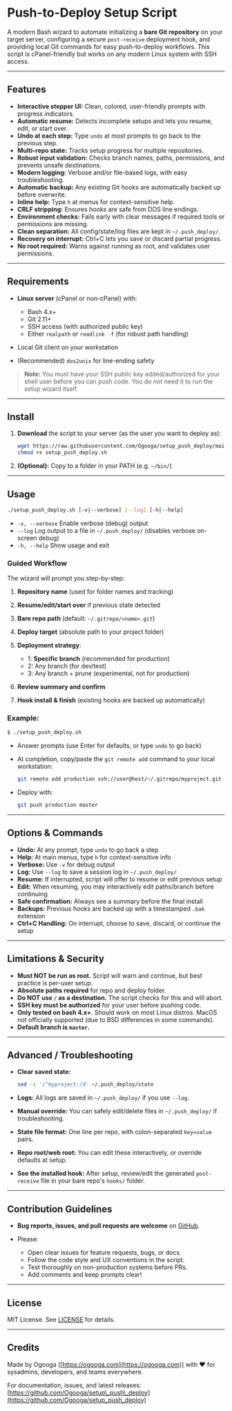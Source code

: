 # Push-to-Deploy Setup Script

A modern Bash wizard to automate initializing a **bare Git repository** on your target server, configuring a secure `post-receive` deployment hook, and providing local Git commands for easy push-to-deploy workflows. This script is cPanel-friendly but works on any modern Linux system with SSH access.

---

## Features

* **Interactive stepper UI:** Clean, colored, user-friendly prompts with progress indicators.
* **Automatic resume:** Detects incomplete setups and lets you resume, edit, or start over.
* **Undo at each step:** Type `undo` at most prompts to go back to the previous step.
* **Multi-repo state:** Tracks setup progress for multiple repositories.
* **Robust input validation:** Checks branch names, paths, permissions, and prevents unsafe destinations.
* **Modern logging:** Verbose and/or file-based logs, with easy troubleshooting.
* **Automatic backup:** Any existing Git hooks are automatically backed up before overwrite.
* **Inline help:** Type `h` at menus for context-sensitive help.
* **CRLF stripping:** Ensures hooks are safe from DOS line endings.
* **Environment checks:** Fails early with clear messages if required tools or permissions are missing.
* **Clean separation:** All config/state/log files are kept in `~/.push_deploy/`.
* **Recovery on interrupt:** Ctrl+C lets you save or discard partial progress.
* **No root required:** Warns against running as root, and validates user permissions.

---

## Requirements

* **Linux server** (cPanel or non-cPanel) with:

  * Bash 4.x+
  * Git 2.11+
  * SSH access (with authorized public key)
  * Either `realpath` or `readlink -f` (for robust path handling)
* Local Git client on your workstation
* (Recommended) `dos2unix` for line-ending safety

> **Note:** You must have your SSH public key added/authorized for your shell user before you can push code. You do *not* need it to run the setup wizard itself.

---

## Install

1. **Download** the script to your server (as the user you want to deploy as):

   ```bash
   wget https://raw.githubusercontent.com/Ogooga/setup_push_deploy/main/setup_push_deploy.sh
   chmod +x setup_push_deploy.sh
   ```

2. **(Optional):** Copy to a folder in your PATH (e.g. `~/bin/`)

---

## Usage

```bash
./setup_push_deploy.sh [-v|--verbose] [--log] [-h|--help]
```

* `-v, --verbose`    Enable verbose (debug) output
* `--log`            Log output to a file in `~/.push_deploy/` (disables verbose on-screen debug)
* `-h, --help`       Show usage and exit

### Guided Workflow

The wizard will prompt you step-by-step:

1. **Repository name** (used for folder names and tracking)
2. **Resume/edit/start over** if previous state detected
3. **Bare repo path** (default: `~/.gitrepo/<name>.git`)
4. **Deploy target** (absolute path to your project folder)
5. **Deployment strategy**:

   * 1: **Specific branch** (recommended for production)
   * 2: Any branch (for dev/test)
   * 3: Any branch + prune (experimental, not for production)
6. **Review summary and confirm**
7. **Hook install & finish** (existing hooks are backed up automatically)

### Example:

```bash
$ ./setup_push_deploy.sh
```

* Answer prompts (use Enter for defaults, or type `undo` to go back)
* At completion, copy/paste the `git remote add` command to your local workstation:

  ```bash
  git remote add production ssh://user@host/~/.gitrepo/myproject.git
  ```
* Deploy with:

  ```bash
  git push production master
  ```

---

## Options & Commands

* **Undo:** At any prompt, type `undo` to go back a step
* **Help:** At main menus, type `h` for context-sensitive info
* **Verbose:** Use `-v` for debug output
* **Log:** Use `--log` to save a session log in `~/.push_deploy/`
* **Resume:** If interrupted, script will offer to resume or edit previous setup
* **Edit:** When resuming, you may interactively edit paths/branch before continuing
* **Safe confirmation:** Always see a summary before the final install
* **Backups:** Previous hooks are backed up with a timestamped `.bak` extension
* **Ctrl+C Handling:** On interrupt, choose to save, discard, or continue the setup

---

## Limitations & Security

* **Must NOT be run as root.** Script will warn and continue, but best practice is per-user setup.
* **Absolute paths required** for repo and deploy folder.
* **Do NOT use `/` as a destination.** The script checks for this and will abort.
* **SSH key must be authorized** for your user before pushing code.
* **Only tested on bash 4.x+**. Should work on most Linux distros. MacOS not officially supported (due to BSD differences in some commands).
* **Default branch is `master`.**

---

## Advanced / Troubleshooting

* **Clear saved state:**

  ```bash
  sed -i '/^myproject:/d' ~/.push_deploy/state
  ```
* **Logs:**
  All logs are saved in `~/.push_deploy/` if you use `--log`.
* **Manual override:**
  You can safely edit/delete files in `~/.push_deploy/` if troubleshooting.
* **State file format:**
  One line per repo, with colon-separated `key=value` pairs.
* **Repo root/web root:**
  You can edit these interactively, or override defaults at setup.
* **See the installed hook:**
  After setup, review/edit the generated `post-receive` file in your bare repo's `hooks/` folder.

---

## Contribution Guidelines

* **Bug reports, issues, and pull requests are welcome** on [GitHub](https://github.com/Ogooga/setup_push_deploy).
* Please:

  * Open clear issues for feature requests, bugs, or docs.
  * Follow the code style and UX conventions in the script.
  * Test thoroughly on non-production systems before PRs.
  * Add comments and keep prompts clear!

---

## License

MIT License. See [LICENSE](LICENSE) for details.

---

## Credits

Made by Ogooga ([https://ogooga.com](https://ogooga.com)) with ❤️ for sysadmins, developers, and teams everywhere.

For documentation, issues, and latest releases: [https://github.com/Ogooga/setup\_push\_deploy](https://github.com/Ogooga/setup_push_deploy)

